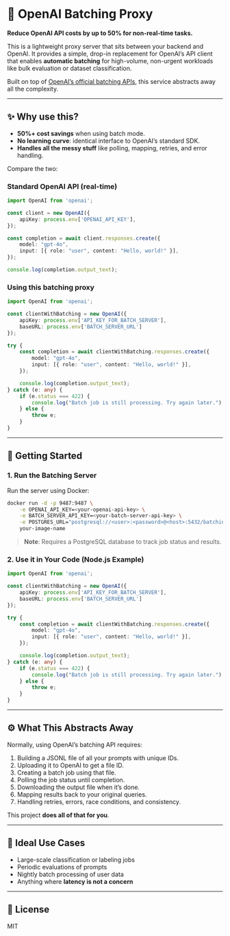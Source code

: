 # 🧠 OpenAI Batching Proxy

**Reduce OpenAI API costs by up to 50% for non-real-time tasks.**

This is a lightweight proxy server that sits between your backend and OpenAI. It provides a simple, drop-in replacement for OpenAI’s API client that enables **automatic batching** for high-volume, non-urgent workloads like bulk evaluation or dataset classification.

Built on top of [OpenAI’s official batching APIs](https://platform.openai.com/docs/guides/batch#4-check-the-status-of-a-batch), this service abstracts away all the complexity.

---

## ✨ Why use this?

- **50%+ cost savings** when using batch mode.
- **No learning curve**: identical interface to OpenAI’s standard SDK.
- **Handles all the messy stuff** like polling, mapping, retries, and error handling.

Compare the two:

### Standard OpenAI API (real-time)

```ts
import OpenAI from 'openai';

const client = new OpenAI({
    apiKey: process.env['OPENAI_API_KEY'],
});

const completion = await client.responses.create({
    model: "gpt-4o",
    input: [{ role: "user", content: "Hello, world!" }],
});

console.log(completion.output_text);
```

### Using this batching proxy

```ts
import OpenAI from 'openai';

const clientWithBatching = new OpenAI({
    apiKey: process.env['API_KEY_FOR_BATCH_SERVER'],
    baseURL: process.env['BATCH_SERVER_URL']
});

try {
    const completion = await clientWithBatching.responses.create({
        model: "gpt-4o",
        input: [{ role: "user", content: "Hello, world!" }],
    });

    console.log(completion.output_text);
} catch (e: any) {
    if (e.status === 422) {
        console.log("Batch job is still processing. Try again later.");
    } else {
        throw e;
    }
}
```

---

## 🚀 Getting Started

### 1. Run the Batching Server

Run the server using Docker:

```bash
docker run -d -p 9487:9487 \
    -e OPENAI_API_KEY=<your-openai-api-key> \
    -e BATCH_SERVER_API_KEY=<your-batch-server-api-key> \
    -e POSTGRES_URL="postgresql://<user>:<password>@<host>:5432/batching_db" \
    your-image-name
```

> **Note**: Requires a PostgreSQL database to track job status and results.

### 2. Use it in Your Code (Node.js Example)

```ts
import OpenAI from 'openai';

const clientWithBatching = new OpenAI({
    apiKey: process.env['API_KEY_FOR_BATCH_SERVER'],
    baseURL: process.env['BATCH_SERVER_URL']
});

try {
    const completion = await clientWithBatching.responses.create({
        model: "gpt-4o",
        input: [{ role: "user", content: "Hello, world!" }],
    });

    console.log(completion.output_text);
} catch (e: any) {
    if (e.status === 422) {
        console.log("Batch job is still processing. Try again later.");
    } else {
        throw e;
    }
}
```

---

## ⚙️ What This Abstracts Away

Normally, using OpenAI’s batching API requires:

1. Building a JSONL file of all your prompts with unique IDs.
2. Uploading it to OpenAI to get a file ID.
3. Creating a batch job using that file.
4. Polling the job status until completion.
5. Downloading the output file when it’s done.
6. Mapping results back to your original queries.
7. Handling retries, errors, race conditions, and consistency.

This project **does all of that for you**.

---

## 🧩 Ideal Use Cases

- Large-scale classification or labeling jobs
- Periodic evaluations of prompts
- Nightly batch processing of user data
- Anything where **latency is not a concern**

---

## 📄 License

MIT
